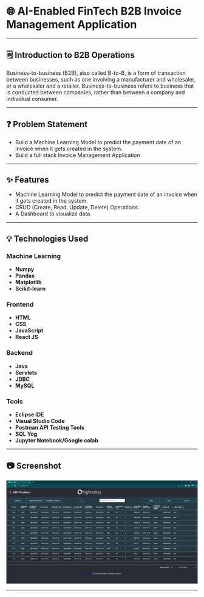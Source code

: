 # 🌐 AI-Enabled FinTech B2B Invoice Management Application 


---



## 🗒️ Introduction to B2B Operations
Business-to-business (B2B), also called B-to-B, is a form of transaction between businesses, such as one involving a manufacturer and wholesaler, or a wholesaler and a retailer. Business-to-business refers to business that is conducted between companies, rather than between a company and individual consumer. 


---
## ❓ Problem Statement

- Build a Machine Learning Model to predict the payment date of an invoice when it gets created in the system.
- Build a full stack Invoice Management Application

---


## ✨ Features

- Machine Learning Model to predict the payment date of an invoice when it gets created in the system.
- CRUD (Create, Read, Update, Delete) Operations.
- A Dashboard to visualize data.

---

## :bulb: Technologies Used

### Machine Learning

- **Numpy**
- **Pandas**
- **Matplotlib**
- **Scikit-learn**

### Frontend

- **HTML**
- **CSS**
- **JavaScript**
- **React JS**

### Backend

- **Java**
- **Servlets**
- **JDBC**
- **MySQL**

### Tools

- **Eclipse IDE**
- **Visual Studio Code**
- **Postman API Testing Tools**
- **SQL Yog**
- **Jupyter Notebook/Google colab**

---

## :camera: Screenshot

<img src="Frontend/react/UI.png">

---


